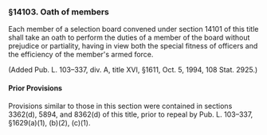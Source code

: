 ### §14103. Oath of members ###

Each member of a selection board convened under section 14101 of this title shall take an oath to perform the duties of a member of the board without prejudice or partiality, having in view both the special fitness of officers and the efficiency of the member's armed force.

(Added Pub. L. 103–337, div. A, title XVI, §1611, Oct. 5, 1994, 108 Stat. 2925.)

#### Prior Provisions ####

Provisions similar to those in this section were contained in sections 3362(d), 5894, and 8362(d) of this title, prior to repeal by Pub. L. 103–337, §1629(a)(1), (b)(2), (c)(1).